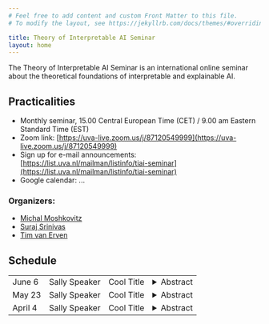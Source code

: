 ```yaml
---
# Feel free to add content and custom Front Matter to this file.
# To modify the layout, see https://jekyllrb.com/docs/themes/#overriding-theme-defaults

title: Theory of Interpretable AI Seminar
layout: home
---
```


The Theory of Interpretable AI Seminar is an international online
seminar about the theoretical foundations of interpretable and
explainable AI.

## Practicalities

* Monthly seminar, 15.00 Central European Time (CET) /
  9.00 am Eastern Standard Time (EST)
* Zoom link: [https://uva-live.zoom.us/j/87120549999](https://uva-live.zoom.us/j/87120549999)
* Sign up for e-mail announcements: [https://list.uva.nl/mailman/listinfo/tiai-seminar](https://list.uva.nl/mailman/listinfo/tiai-seminar)
* Google calendar: ...

### Organizers:
* [Michal Moshkovitz](https://sites.google.com/view/michal-moshkovitz/home)
* [Suraj Srinivas](https://suraj-srinivas.github.io/)
* [Tim van Erven](https://www.timvanerven.nl/)

## Schedule

<table>

<tr>
<td>June&nbsp;6</td>
<td>Sally Speaker</td>
<td>Cool Title</td>
<td>
    <details>
        <summary>Abstract</summary>
        <p>A very, very interesting talk about the nature of things</p>
    </details>
</td>
</tr>

<tr>
<td>May&nbsp;23</td>
<td>Sally Speaker</td>
<td>Cool Title</td>
<td>
    <details>
        <summary>Abstract</summary>
        <p>A very, very interesting talk about the nature of things</p>
    </details>
</td>
</tr>


<tr>
<td>April&nbsp;4</td>
<td>Sally Speaker</td>
<td>Cool Title</td>
<td>
    <details>
        <summary>Abstract</summary>
        <p>A very, very interesting talk about the nature of things</p>
    </details>
</td>
</tr>

</table>
